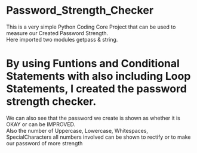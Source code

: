 # Password_Strength_Checker
This is a very simple Python Coding Core Project that can be used to measure our Created Password Strength.  
Here imported two modules getpass & string.  
# By using Funtions and Conditional Statements with also including Loop Statements, I created the password strength checker.
We can also see that the password we create is shown as whether it is OKAY or can be IMPROVED.  
Also the number of Uppercase, Lowercase, Whitespaces, SpecialCharacters all numbers involved can be shown to rectify or to make our password of more strength 
